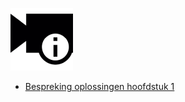 
![](../assets/infoclip.png)

* [Bespreking oplossingen hoofdstuk 1](https://ap.cloud.panopto.eu/Panopto/Pages/Viewer.aspx?id=98aec100-00f7-4506-a424-a96800cb6cb3)
